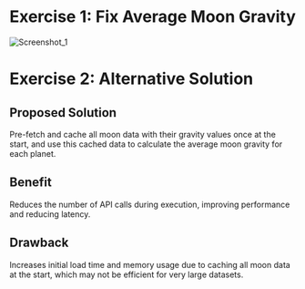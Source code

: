 # Exercise 1: Fix Average Moon Gravity

![Screenshot_1](https://github.com/yashdesai01/FixAverageMoonGravity/assets/25559641/dbe119b1-cfcf-44ca-aba9-2d38314be180)

# Exercise 2: Alternative Solution

## Proposed Solution
Pre-fetch and cache all moon data with their gravity values once at the start, and use this cached data to calculate the average moon gravity for each planet.

## Benefit
Reduces the number of API calls during execution, improving performance and reducing latency.

## Drawback
Increases initial load time and memory usage due to caching all moon data at the start, which may not be efficient for very large datasets.
